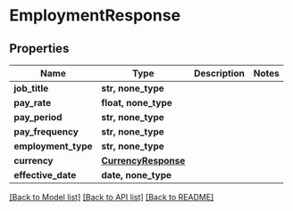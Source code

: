 # EmploymentResponse


## Properties
Name | Type | Description | Notes
------------ | ------------- | ------------- | -------------
**job_title** | **str, none_type** |  | 
**pay_rate** | **float, none_type** |  | 
**pay_period** | **str, none_type** |  | 
**pay_frequency** | **str, none_type** |  | 
**employment_type** | **str, none_type** |  | 
**currency** | [**CurrencyResponse**](CurrencyResponse.md) |  | 
**effective_date** | **date, none_type** |  | 

[[Back to Model list]](../README.md#documentation-for-models) [[Back to API list]](../README.md#documentation-for-api-endpoints) [[Back to README]](../README.md)


